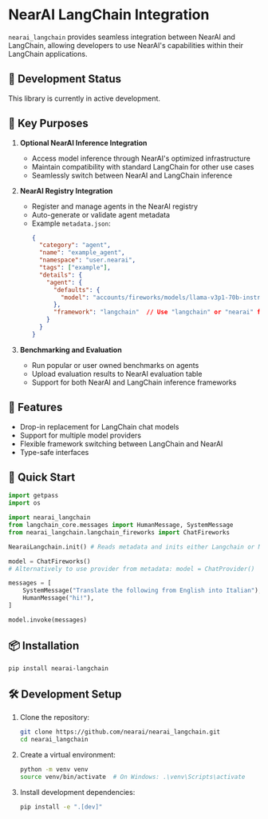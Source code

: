 # NearAI LangChain Integration

`nearai_langchain` provides seamless integration between NearAI and LangChain, allowing developers to use NearAI's capabilities within their LangChain applications.

## 🚧 Development Status

This library is currently in active development.

## 🎯 Key Purposes

1. **Optional NearAI Inference Integration**
   - Access model inference through NearAI's optimized infrastructure
   - Maintain compatibility with standard LangChain for other use cases
   - Seamlessly switch between NearAI and LangChain inference

2. **NearAI Registry Integration**
   - Register and manage agents in the NearAI registry
   - Auto-generate or validate agent metadata
   - Example `metadata.json`:
     ```json
     {
       "category": "agent",
       "name": "example_agent",
       "namespace": "user.nearai",
       "tags": ["example"],
       "details": {
         "agent": {
           "defaults": {
             "model": "accounts/fireworks/models/llama-v3p1-70b-instruct"
           },
           "framework": "langchain"  // Use "langchain" or "nearai" for inference
         }
       }
     }
     ```

3. **Benchmarking and Evaluation**
   - Run popular or user owned benchmarks on agents
   - Upload evaluation results to NearAI evaluation table
   - Support for both NearAI and LangChain inference frameworks

## 🌟 Features

- Drop-in replacement for LangChain chat models
- Support for multiple model providers
- Flexible framework switching between LangChain and NearAI
- Type-safe interfaces

## 🚀 Quick Start

```python
import getpass
import os

import nearai_langchain
from langchain_core.messages import HumanMessage, SystemMessage
from nearai_langchain.langchain_fireworks import ChatFireworks

NearaiLangchain.init() # Reads metadata and inits either Langchain or NearAI. Supports "langchain" or "nearai" frameworks.

model = ChatFireworks()
# Alternatively to use provider from metadata: model = ChatProvider()

messages = [
    SystemMessage("Translate the following from English into Italian"),
    HumanMessage("hi!"),
]

model.invoke(messages)
```

## 📦 Installation

```bash
pip install nearai-langchain
```

## 🛠️ Development Setup

1. Clone the repository:
   ```bash
   git clone https://github.com/nearai/nearai_langchain.git
   cd nearai_langchain
   ```

2. Create a virtual environment:
   ```bash
   python -m venv venv
   source venv/bin/activate  # On Windows: .\venv\Scripts\activate
   ```

3. Install development dependencies:
   ```bash
   pip install -e ".[dev]"
   ```
